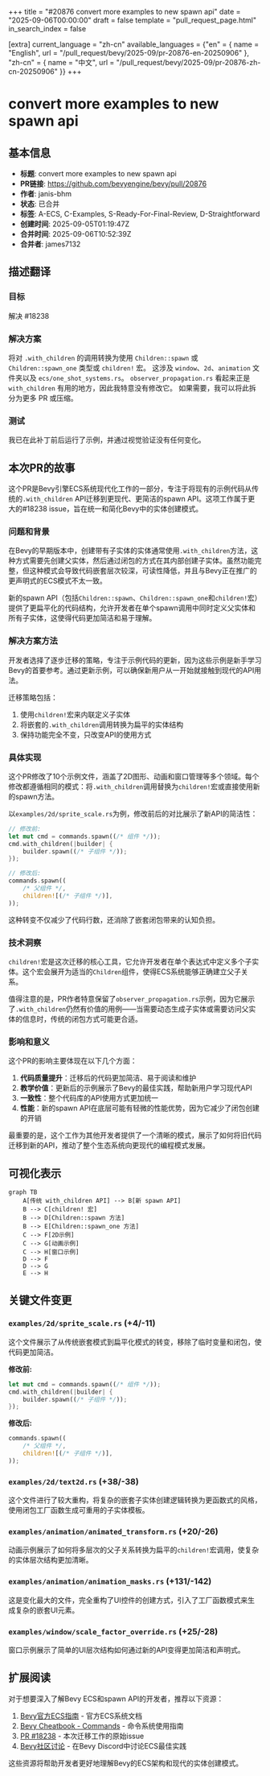 +++
title = "#20876 convert more examples to new spawn api"
date = "2025-09-06T00:00:00"
draft = false
template = "pull_request_page.html"
in_search_index = false

[extra]
current_language = "zh-cn"
available_languages = {"en" = { name = "English", url = "/pull_request/bevy/2025-09/pr-20876-en-20250906" }, "zh-cn" = { name = "中文", url = "/pull_request/bevy/2025-09/pr-20876-zh-cn-20250906" }}
+++

# convert more examples to new spawn api

## 基本信息
- **标题**: convert more examples to new spawn api
- **PR链接**: https://github.com/bevyengine/bevy/pull/20876
- **作者**: janis-bhm
- **状态**: 已合并
- **标签**: A-ECS, C-Examples, S-Ready-For-Final-Review, D-Straightforward
- **创建时间**: 2025-09-05T01:19:47Z
- **合并时间**: 2025-09-06T10:52:39Z
- **合并者**: james7132

## 描述翻译
### 目标
解决 #18238

### 解决方案
将对 `.with_children` 的调用转换为使用 `Children::spawn` 或 `Children::spawn_one` 类型或 `children!` 宏。
这涉及 `window`、`2d`、`animation` 文件夹以及 `ecs/one_shot_systems.rs`。
`observer_propagation.rs` 看起来正是 `with_children` 有用的地方，因此我特意没有修改它。
如果需要，我可以将此拆分为更多 PR 或压缩。

### 测试
我已在此补丁前后运行了示例，并通过视觉验证没有任何变化。

## 本次PR的故事

这个PR是Bevy引擎ECS系统现代化工作的一部分，专注于将现有的示例代码从传统的`.with_children` API迁移到更现代、更简洁的spawn API。这项工作属于更大的#18238 issue，旨在统一和简化Bevy中的实体创建模式。

### 问题和背景
在Bevy的早期版本中，创建带有子实体的实体通常使用`.with_children`方法，这种方式需要先创建父实体，然后通过闭包的方式在其内部创建子实体。虽然功能完整，但这种模式会导致代码嵌套层次较深，可读性降低，并且与Bevy正在推广的更声明式的ECS模式不太一致。

新的spawn API（包括`Children::spawn`、`Children::spawn_one`和`children!`宏）提供了更扁平化的代码结构，允许开发者在单个spawn调用中同时定义父实体和所有子实体，这使得代码更加简洁和易于理解。

### 解决方案方法
开发者选择了逐步迁移的策略，专注于示例代码的更新，因为这些示例是新手学习Bevy的首要参考。通过更新示例，可以确保新用户从一开始就接触到现代的API用法。

迁移策略包括：
1. 使用`children!`宏来内联定义子实体
2. 将嵌套的`.with_children`调用转换为扁平的实体结构
3. 保持功能完全不变，只改变API的使用方式

### 具体实现
这个PR修改了10个示例文件，涵盖了2D图形、动画和窗口管理等多个领域。每个修改都遵循相同的模式：将`.with_children`调用替换为`children!`宏或直接使用新的spawn方法。

以`examples/2d/sprite_scale.rs`为例，修改前后的对比展示了新API的简洁性：

```rust
// 修改前:
let mut cmd = commands.spawn((/* 组件 */));
cmd.with_children(|builder| {
    builder.spawn((/* 子组件 */));
});

// 修改后:
commands.spawn((
    /* 父组件 */,
    children![(/* 子组件 */)],
));
```

这种转变不仅减少了代码行数，还消除了嵌套闭包带来的认知负担。

### 技术洞察
`children!`宏是这次迁移的核心工具，它允许开发者在单个表达式中定义多个子实体。这个宏会展开为适当的`Children`组件，使得ECS系统能够正确建立父子关系。

值得注意的是，PR作者特意保留了`observer_propagation.rs`示例，因为它展示了`.with_children`仍然有价值的用例——当需要动态生成子实体或需要访问父实体的信息时，传统的闭包方式可能更合适。

### 影响和意义
这个PR的影响主要体现在以下几个方面：

1. **代码质量提升**：迁移后的代码更加简洁、易于阅读和维护
2. **教学价值**：更新后的示例展示了Bevy的最佳实践，帮助新用户学习现代API
3. **一致性**：整个代码库的API使用方式更加统一
4. **性能**：新的spawn API在底层可能有轻微的性能优势，因为它减少了闭包创建的开销

最重要的是，这个工作为其他开发者提供了一个清晰的模式，展示了如何将旧代码迁移到新的API，推动了整个生态系统向更现代的编程模式发展。

## 可视化表示

```mermaid
graph TB
    A[传统 with_children API] --> B[新 spawn API]
    B --> C[children! 宏]
    B --> D[Children::spawn 方法]
    B --> E[Children::spawn_one 方法]
    C --> F[2D示例]
    C --> G[动画示例]
    C --> H[窗口示例]
    D --> F
    D --> G
    E --> H
```

## 关键文件变更

### `examples/2d/sprite_scale.rs` (+4/-11)
这个文件展示了从传统嵌套模式到扁平化模式的转变，移除了临时变量和闭包，使代码更加简洁。

**修改前:**
```rust
let mut cmd = commands.spawn((/* 组件 */));
cmd.with_children(|builder| {
    builder.spawn((/* 子组件 */));
});
```

**修改后:**
```rust
commands.spawn((
    /* 父组件 */,
    children![(/* 子组件 */)],
));
```

### `examples/2d/text2d.rs` (+38/-38)
这个文件进行了较大重构，将复杂的嵌套子实体创建逻辑转换为更函数式的风格，使用闭包工厂函数生成可重用的子实体模板。

### `examples/animation/animated_transform.rs` (+20/-26)
动画示例展示了如何将多层次的父子关系转换为扁平的`children!`宏调用，使复杂的实体层次结构更加清晰。

### `examples/animation/animation_masks.rs` (+131/-142)
这是变化最大的文件，完全重构了UI控件的创建方式，引入了工厂函数模式来生成复杂的嵌套UI元素。

### `examples/window/scale_factor_override.rs` (+25/-28)
窗口示例展示了简单的UI层次结构如何通过新的API变得更加简洁和声明式。

## 扩展阅读

对于想要深入了解Bevy ECS和spawn API的开发者，推荐以下资源：

1. [Bevy官方ECS指南](https://bevyengine.org/learn/book/ecs/) - 官方ECS系统文档
2. [Bevy Cheatbook - Commands](https://bevy-cheatbook.github.io/programming/commands.html) - 命令系统使用指南
3. [PR #18238](https://github.com/bevyengine/bevy/issues/18238) - 本次迁移工作的原始issue
4. [Bevy社区讨论](https://discord.com/invite/bevy) - 在Bevy Discord中讨论ECS最佳实践

这些资源将帮助开发者更好地理解Bevy的ECS架构和现代的实体创建模式。